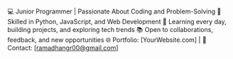 💻 Junior Programmer | Passionate About Coding and Problem-Solving
🌟 Skilled in Python, JavaScript, and Web Development
🚀 Learning every day, building projects, and exploring tech trends
📚 Open to collaborations, feedback, and new opportunities
🌐 Portfolio: [YourWebsite.com] | 💌 Contact: [ramadhangr00@gmail.com]

<!---
Ramadhan930/Ramadhan930 is a ✨ special ✨ repository because its `README.md` (this file) appears on your GitHub profile.
You can click the Preview link to take a look at your changes.
--->
